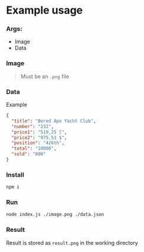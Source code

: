 # Example usage

### Args:

- Image
- Data

### Image

> Must be an `.png` file

### Data

Example

```json
{
  "title": "Bored Ape Yacht Club",
  "number": "232",
  "price1": "519,25 Ξ",
  "price2": "975.53 $",
  "position": "426th",
  "total": "10000",
  "sold": "800"
}
```

### Install

```bash
npm i
```

### Run

```bash
node index.js ./image.png ./data.json
```

### Result

Result is stored as `result.png` in the working directory
